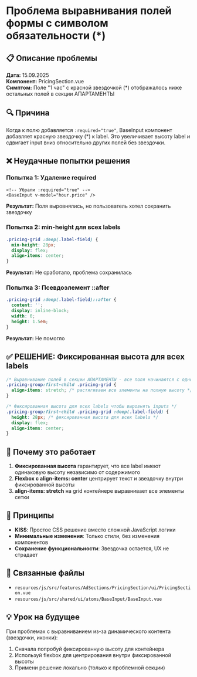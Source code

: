 # Проблема выравнивания полей формы с символом обязательности (*)

## 📋 Описание проблемы
**Дата:** 15.09.2025  
**Компонент:** PricingSection.vue  
**Симптом:** Поле "1 час" с красной звездочкой (*) отображалось ниже остальных полей в секции АПАРТАМЕНТЫ

## 🔍 Причина
Когда к полю добавляется `:required="true"`, BaseInput компонент добавляет красную звездочку (*) к label. Это увеличивает высоту label и сдвигает input вниз относительно других полей без звездочки.

## ❌ Неудачные попытки решения

### Попытка 1: Удаление required
```vue
<!-- Убрали :required="true" -->
<BaseInput v-model="hour.price" />
```
**Результат:** Поля выровнялись, но пользователь хотел сохранить звездочку

### Попытка 2: min-height для всех labels
```css
.pricing-grid :deep(.label-field) {
  min-height: 28px;
  display: flex;
  align-items: center;
}
```
**Результат:** Не сработало, проблема сохранилась

### Попытка 3: Псевдоэлемент ::after
```css
.pricing-grid :deep(.label-field)::after {
  content: '';
  display: inline-block;
  width: 0;
  height: 1.5em;
}
```
**Результат:** Не помогло

## ✅ РЕШЕНИЕ: Фиксированная высота для всех labels

```css
/* Выравнивание полей в секции АПАРТАМЕНТЫ - все поля начинаются с одной линии */
.pricing-group:first-child .pricing-grid {
  align-items: stretch; /* растягиваем все элементы на полную высоту */
}

/* Фиксированная высота для всех labels чтобы выровнять inputs */
.pricing-group:first-child .pricing-grid :deep(.label-field) {
  height: 28px; /* фиксированная высота для всех labels */
  display: flex;
  align-items: center;
}
```

## 🎯 Почему это работает
1. **Фиксированная высота** гарантирует, что все label имеют одинаковую высоту независимо от содержимого
2. **Flexbox с align-items: center** центрирует текст и звездочку внутри фиксированной высоты
3. **align-items: stretch** на grid контейнере выравнивает все элементы сетки

## 📐 Принципы
- **KISS**: Простое CSS решение вместо сложной JavaScript логики
- **Минимальные изменения**: Только стили, без изменения компонентов
- **Сохранение функциональности**: Звездочка остается, UX не страдает

## 🔗 Связанные файлы
- `resources/js/src/features/AdSections/PricingSection/ui/PricingSection.vue`
- `resources/js/src/shared/ui/atoms/BaseInput/BaseInput.vue`

## 💡 Урок на будущее
При проблемах с выравниванием из-за динамического контента (звездочки, иконки):
1. Сначала попробуй фиксированную высоту для контейнера
2. Используй flexbox для центрирования внутри фиксированной высоты
3. Примени решение локально (только к проблемной секции)